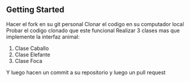 ## Getting Started
Hacer el fork en su git personal
Clonar el codigo en su computador local
Probar el codigo clonado que este funcional
Realizar 3 clases mas que implemente la interfaz animal:
1. Clase Caballo
2. Clase Elefante
3. Clase Foca

Y luego hacen un commit a su repositorio y luego un pull request

